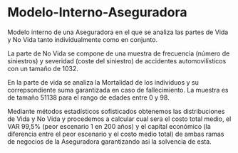 # Modelo-Interno-Aseguradora
Modelo interno de una Aseguradora en el que se analiza las partes de Vida y No Vida tanto individualmente como en conjunto.

La parte de No Vida se compone de una muestra de frecuencia (número de siniestros) y severidad (coste del siniestro) de accidentes automovilísticos con un tamaño de 1032.

En la parte de vida se analiza la Mortalidad de los individuos y su correpsondiente suma garantizada en caso de fallecimiento. La muestra es de tamaño 51138 para el rango de edades entre 0 y 98.

Mediante métodos estadísticos sofisticados obtenemos las distribuciones de Vida y No Vida y procedemos a calcular cual sera el costo total medio, el VAR 99,5% (peor escenario 1 en 200 años) y el capital económico (la diferencia entre el peor escenario y el costo medio total) de ambas ramas de negocios de la Aseguradora garantizando asi la solvencia de esta.
